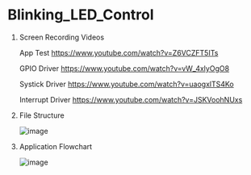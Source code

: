# Blinking_LED_Control

1. Screen Recording Videos

   App Test
   https://www.youtube.com/watch?v=Z6VCZFT5ITs

   GPIO Driver
   https://www.youtube.com/watch?v=vW_4xlyOgO8

   Systick Driver
   https://www.youtube.com/watch?v=uaogxlTS4Ko

   Interrupt Driver
   https://www.youtube.com/watch?v=JSKVoohNUxs


2. File Structure

   ![image](https://user-images.githubusercontent.com/85094832/187041952-52e6849b-c372-42a3-8aed-fe6894cef4b5.png)
  
  
3. Application Flowchart
   
   ![image](https://user-images.githubusercontent.com/85094832/187784219-5db0f954-ddbc-448f-9cbc-3283d3eb18d4.png)

